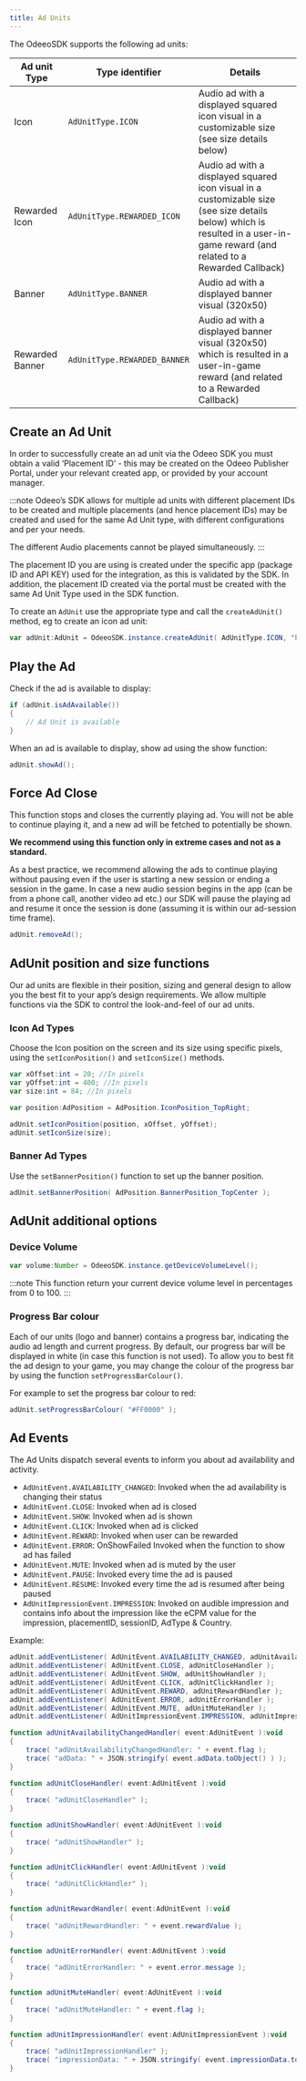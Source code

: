 ```yaml
---
title: Ad Units 
---
```


The OdeeoSDK supports the following ad units:


| Ad unit Type | Type identifier | Details |
| --- | --- | --- |
| Icon | `AdUnitType.ICON` | Audio ad with a displayed squared icon visual in a customizable size (see size details below) |
| Rewarded Icon | `AdUnitType.REWARDED_ICON` | Audio ad with a displayed squared icon visual in a customizable size (see size details below) which is resulted in a user-in-game reward (and related to a Rewarded Callback) |
| Banner | `AdUnitType.BANNER` | Audio ad with a displayed banner visual (320x50) |
| Rewarded Banner | `AdUnitType.REWARDED_BANNER` | Audio ad with a displayed banner visual (320x50) which is resulted in a user-in-game reward (and related to a Rewarded Callback) |


## Create an Ad Unit

In order to successfully create an ad unit via the Odeeo SDK you must obtain a valid ‘Placement ID’ - this may be created on the Odeeo Publisher Portal, under your relevant created app, or provided by your account manager.


:::note
Odeeo’s SDK allows for multiple ad units with different placement IDs to be created and multiple placements (and hence placement IDs) may be created and used for the same Ad Unit type, with different configurations and per your needs.

The different Audio placements cannot be played simultaneously.
:::

The placement ID you are using is created under the specific app (package ID and API KEY) used for the integration, as this is validated by the SDK.
In addition, the placement ID created via the portal must be created with the same Ad Unit Type used in the SDK function.


To create an `AdUnit` use the appropriate type and call the `createAdUnit()` method, eg to create an icon ad unit:

```actionscript
var adUnit:AdUnit = OdeeoSDK.instance.createAdUnit( AdUnitType.ICON, "PLACEMENT_ID" );
```


## Play the Ad

Check if the ad is available to display:

```actionscript
if (adUnit.isAdAvailable())
{
    // Ad Unit is available
}
```

When an ad is available to display, show ad using the show function:

```actionscript
adUnit.showAd();
```


## Force Ad Close

This function stops and closes the currently playing ad. You will not be able to continue playing it, and a new ad will be fetched to potentially be shown.

**We recommend using this function only in extreme cases and not as a standard.**

As a best practice, we recommend allowing the ads to continue playing without pausing even if the user is starting a new session or ending a session in the game. In case a new audio session begins in the app (can be from a phone call, another video ad etc.) our SDK will pause the playing ad and resume it once the session is done (assuming it is within our ad-session time frame).

```actionscript
adUnit.removeAd();
```


## AdUnit position and size functions

Our ad units are flexible in their position, sizing and general design to allow you the best fit to your app’s design requirements.
We allow multiple functions via the SDK to control the look-and-feel of our ad units.


### Icon Ad Types

Choose the Icon position on the screen and its size using specific pixels, using the `setIconPosition()` and `setIconSize()` methods.

```actionscript
var xOffset:int = 20; //In pixels
var yOffset:int = 400; //In pixels
var size:int = 84; //In pixels

var position:AdPosition = AdPosition.IconPosition_TopRight;

adUnit.setIconPosition(position, xOffset, yOffset);
adUnit.setIconSize(size);
```


### Banner Ad Types 


Use the `setBannerPosition()` function to set up the banner position.

```actionscript
adUnit.setBannerPosition( AdPosition.BannerPosition_TopCenter );
```


## AdUnit additional options

### Device Volume

```actionscript
var volume:Number = OdeeoSDK.instance.getDeviceVolumeLevel();
```

:::note
This function return your current device volume level in percentages from 0 to 100.
:::


### Progress Bar colour

Each of our units (logo and banner) contains a progress bar, indicating the audio ad length and current progress. By default, our progress bar will be displayed in white (in case this function is not used). To allow you to best fit the ad design to your game, you may change the colour of the progress bar by using the function `setProgressBarColour()`.

For example to set the progress bar colour to red:

```actionscript
adUnit.setProgressBarColour( "#FF0000" );
```




## Ad Events

The Ad Units dispatch several events to inform you about ad availability and activity.

- `AdUnitEvent.AVAILABILITY_CHANGED`: Invoked when the ad availability is changing their status
- `AdUnitEvent.CLOSE`: Invoked when ad is closed
- `AdUnitEvent.SHOW`: Invoked when ad is shown
- `AdUnitEvent.CLICK`: Invoked when ad is clicked
- `AdUnitEvent.REWARD`: Invoked when user can be rewarded
- `AdUnitEvent.ERROR`: OnShowFailed Invoked when the function to show ad has failed
- `AdUnitEvent.MUTE`: Invoked when ad is muted by the user
- `AdUnitEvent.PAUSE`: Invoked every time the ad is paused 
- `AdUnitEvent.RESUME`: Invoked every time the ad is resumed after being paused
- `AdUnitImpressionEvent.IMPRESSION`: Invoked on audible impression and contains info about the impression like the eCPM value for the impression, placementID, sessionID, AdType & Country.


Example:

```actionscript
adUnit.addEventListener( AdUnitEvent.AVAILABILITY_CHANGED, adUnitAvailabilityChangedHandler );
adUnit.addEventListener( AdUnitEvent.CLOSE, adUnitCloseHandler );
adUnit.addEventListener( AdUnitEvent.SHOW, adUnitShowHandler );
adUnit.addEventListener( AdUnitEvent.CLICK, adUnitClickHandler );
adUnit.addEventListener( AdUnitEvent.REWARD, adUnitRewardHandler );
adUnit.addEventListener( AdUnitEvent.ERROR, adUnitErrorHandler );
adUnit.addEventListener( AdUnitEvent.MUTE, adUnitMuteHandler );
adUnit.addEventListener( AdUnitImpressionEvent.IMPRESSION, adUnitImpressionHandler );

function adUnitAvailabilityChangedHandler( event:AdUnitEvent ):void
{
    trace( "adUnitAvailabilityChangedHandler: " + event.flag );
    trace( "adData: " + JSON.stringify( event.adData.toObject() ) );
}

function adUnitCloseHandler( event:AdUnitEvent ):void
{
    trace( "adUnitCloseHandler" );
}

function adUnitShowHandler( event:AdUnitEvent ):void
{
    trace( "adUnitShowHandler" );
}

function adUnitClickHandler( event:AdUnitEvent ):void
{
    trace( "adUnitClickHandler" );
}

function adUnitRewardHandler( event:AdUnitEvent ):void
{
    trace( "adUnitRewardHandler: " + event.rewardValue );
}

function adUnitErrorHandler( event:AdUnitEvent ):void
{
    trace( "adUnitErrorHandler: " + event.error.message );
}

function adUnitMuteHandler( event:AdUnitEvent ):void
{
    trace( "adUnitMuteHandler: " + event.flag );
}

function adUnitImpressionHandler( event:AdUnitImpressionEvent ):void
{
    trace( "adUnitImpressionHandler" );
    trace( "impressionData: " + JSON.stringify( event.impressionData.toObject() ) );
}
```

